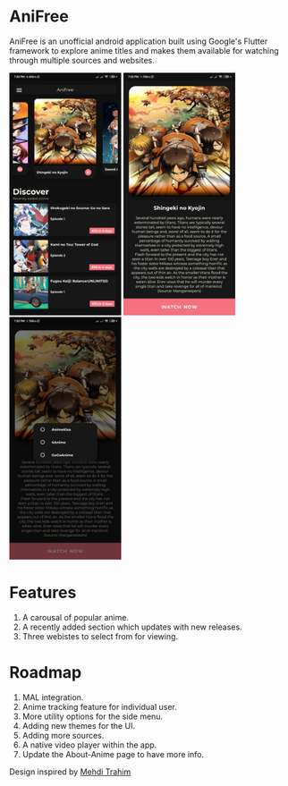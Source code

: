 # AniFree

AniFree is an unofficial android application built using Google's Flutter framework to explore anime titles and makes them available for watching through multiple sources and websites.

<p float="left">
  <img src="/screenshots/Screenshot_2020-04-11-19-02-42-445_com.example.anifree.jpg?raw=true" width="200" />
  <img src="/screenshots/Screenshot_2020-04-11-19-02-46-292_com.example.anifree.jpg?raw=true" width="200" /> 
  <img src="/screenshots/Screenshot_2020-04-11-19-02-49-894_com.example.anifree.jpg?raw=true" width="200" />
</p>

# Features
1. A carousal of popular anime.
2. A recently added section which updates with new releases.
3. Three webistes to select from for viewing.

# Roadmap
1. MAL integration.
2. Anime tracking feature for individual user.
3. More utility options for the side menu.
4. Adding new themes for the UI.
5. Adding more sources.
6. A native video player within the app.
7. Update the About-Anime page to have more info.

Design inspired by [Mehdi Trahim](https://dribbble.com/shots/6537538-Anime-App-UI?utm_source=Clipboard_Shot&utm_campaign=mehdi7&utm_content=Anime%20App%20UI&utm_medium=Social_Share)
